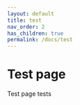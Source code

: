 ```yaml
---
layout: default
title: test
nav_order: 2
has_children: true
permalink: /docs/test
---
```


# Test page

Test page tests

